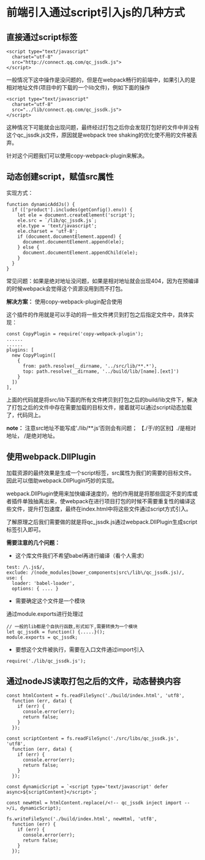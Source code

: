 # 前端引入通过script引入js的几种方式

## 直接通过script标签
```
<script type="text/javascript" 
  charset="utf-8"
  src="http://connect.qq.com/qc_jssdk.js">
</script>
```
一般情况下这中操作是没问题的，但是在webpack畅行的前端中，如果引入的是相对地址文件(项目中的下载的一个lib文件)，例如下面的操作
```
<script type="text/javascript" 
  charset="utf-8"
  src="../lib/connect.qq.com/qc_jssdk.js">
</script>
```
这种情况下可能就会出现问题，最终经过打包之后你会发现打包好的文件中并没有这个qc_jssdk.js文件，原因就是webpack tree shaking的优化使不用的文件被丢弃。

针对这个问题我们可以使用copy-webpack-plugin来解决。

## 动态创建script，赋值src属性

实现方式：
```
function dynamicAddJs() {
  if (['product'].includes(getConfig().env)) {
    let ele = document.createElement('script');
    ele.src = `/lib/qc_jssdk.js`;
    ele.type = 'text/javascript';
    ele.charset = 'utf-8';
    if (document.documentElement.append) {
      document.documentElement.append(ele);
    } else {
      document.documentElement.appendChild(ele);
    }
  }
}
```
常见问题：如果是绝对地址没问题，如果是相对地址就会出现404，因为在预编译的时候webpack会觉得这个资源没用到而不打包。

**解决方案：** 使用copy-webpack-plugin配合使用

这个插件的作用就是可以手动的将一些文件拷贝到打包之后指定文件中，具体实现：
```
const CopyPlugin = require('copy-webpack-plugin');
......
......
plugins: [
  new CopyPlugin([
    {
      from: path.resolve(__dirname, '../src/lib/**.*'),
      top: path.resolve(__dirname, '../build/lib/[name].[ext]')
    }
  ])
],
```
上面的代码就是将src/lib下面的所有文件拷贝到打包之后的build/lib文件下，解决了打包之后的文件中存在需要加载的目标文件，接着就可以通过script动态加载了，代码同上。

**note：** 注意src地址不能写成'./lib/**.js’否则会有问题；
【./于/的区别】./是相对地址， /是绝对地址。

## 使用webpack.DllPlugin
加载资源的最终效果是生成一个script标签，src属性为我们的需要的目标文件。因此可以借助webpack.DllPlugin巧妙的实现。

webpack.DllPlugin使用来加快编译速度的，他的作用就是将那些固定不变的库或者插件单独抽离出来，使webpack在进行项目打包的时候不需要重复性的编译这些文件，提升打包速度，最终在index.html中将这些文件通过script方式引入。

了解原理之后我们需要做的就是将qc_jssdk.js通过webpack.DllPlugin生成script标签引入即可。

**需要注意的几个问题：**

- 这个库文件我们不希望babel再进行编译（看个人需求）
```
test: /\.js$/,
exclude: /(node_modules|bower_components|src\/lib\/qc_jssdk.js)/,
use: {
  loader: 'babel-loader',
  options: { .... }
```
- 需要确定这个文件是一个模块

通过module.exports进行处理过

```
// 一般的lib都是个自执行函数,形式如下,需要转换为一个模块
let qc_jssdk = function() {.....}();
module.exports = qc_jssdk; 
```

- 要想这个文件被执行，需要在入口文件通过import引入
```
require('./lib/qc_jssdk.js');
```

## 通过nodeJS读取打包之后的文件，动态替换内容

```
const htmlContent = fs.readFileSync('./build/index.html', 'utf8', 
  function (err, data) {
    if (err) {
      console.error(err);
      return false;
    }
  });

const scriptContent = fs.readFileSync('./src/libs/qc_jssdk.js', 'utf8', 
  function (err, data) {
    if (err) {
      console.error(err);
      return false;
    }
  });

const dynamicScript = `<script type='text/javascript' defer async>${scriptContent}</script>`;

const newHtml = htmlContent.replace(/<!-- qc_jssdk inject import -->/i, dynamicScript);

fs.writeFileSync('./build/index.html', newHtml, 'utf8', 
  function (err) {
    if (err) {
      console.error(err);
      return false;
    }
  });
```

